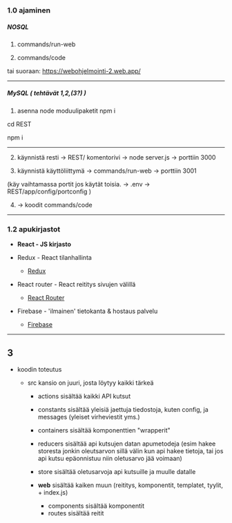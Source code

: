 ### 1.0 ajaminen

##### NOSQL

1. commands/run-web

2. commands/code

tai suoraan: https://webohjelmointi-2.web.app/


---

##### MySQL ( tehtävät 1,2,(3?) )


1. asenna node moduulipaketit
npm i

cd REST

npm i

---


2. käynnistä resti -> REST/ komentorivi -> node server.js -> porttiin 3000

3. käynnistä käyttöliittymä -> commands/run-web -> porttiin 3001

(käy vaihtamassa portit jos käytät toisia.
-> .env
-> REST/app/config/portconfig
)

4. -> koodit commands/code

---

### 1.2 apukirjastot

- __React - JS kirjasto__

- Redux - React tilanhallinta
    - [Redux](https://redux.js.org/docs/introduction/)

- React router - React reititys sivujen välillä
    - [React Router](https://github.com/ReactTraining/react-router)

- Firebase - 'ilmainen' tietokanta & hostaus palvelu
    - [Firebase](https://firebase.google.com/)
    
---



## 3

- koodin toteutus
    - src kansio on juuri, josta löytyy kaikki tärkeä

        - actions sisältää kaikki API kutsut

        - constants sisältää yleisiä jaettuja tiedostoja, kuten config, ja messages (yleiset virheviestit yms.)

        - containers sisältää komponenttien "wrapperit"

        - reducers sisältää api kutsujen datan apumetodeja (esim hakee storesta jonkin oleutsarvon sillä välin kun api hakee tietoja, tai jos api kutsu epäonnistuu niin oletusarvo jää voimaan)

        - store sisältää oletusarvoja api kutsuille ja muulle datalle


        - __web__ sisältää kaiken muun (reititys, komponentit, templatet, tyylit, + index.js)
            - components sisältää komponentit
            - routes sisältää reitit



